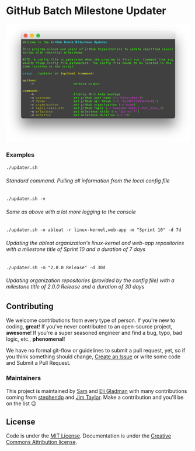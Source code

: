 # GitHub Batch Milestone Updater

![Necessary Screenshot](docs/screenshots/041917-help.png)

### Examples

```
./updater.sh
```
###### Standard command. Pulling all information from the local config file

```
./updater.sh -v
```
###### Same as above with a lot more logging to the console

```
./updater.sh -o ableat -r linux-kernel,web-app -m "Sprint 10" -d 7d
```
###### Updating the ableat organization's linux-kernel and web-app repositories with a milestone title of Sprint 10 and a duration of 7 days

```
./updater.sh -m "2.0.0 Release" -d 30d
```
###### Updating organization repositories (provided by the config file) with a milestone title of 2.0.0 Release and a duration of 30 days

## Contributing

We welcome contributions from every type of person. If you're new to coding, **great**! If you've never contributed to an open-source project, **awesome**! If you're a super seasoned engineer and find a bug, typo, bad logic, etc., **phenomenal**!

We have no formal git-flow or guidelines to submit a pull request, yet, so if you think something should change, [Create an Issue](https://github.com/ableat/batch-milestone-updater/issues/new) or write some code and Submit a Pull Request.

### Maintainers

This project is maintained by [Sam](https://github.com/binarybeard) and [Eli Gladman](https://github.com/egladman) with many contributions coming from [stephendp](https://github.com/stephendp) and [Jim Taylor](https://github.com/jalama). Make a contribution and you'll be on the list 😉

## License

Code is under the [MIT License](LICENSE). Documentation is under the [Creative Commons Attribution license]().
